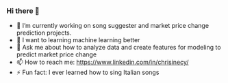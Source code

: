 ### Hi there 👋
- 🔭 I’m currently working on song suggester and market price change prediction projects.
- 🌱 I want to learning machine learning better
- 💬 Ask me about how to analyze data and create features for modeling to predict market price change
- 📫 How to reach me: https://www.linkedin.com/in/chrisinecy/
- ⚡ Fun fact: I ever learned how to sing Italian songs
